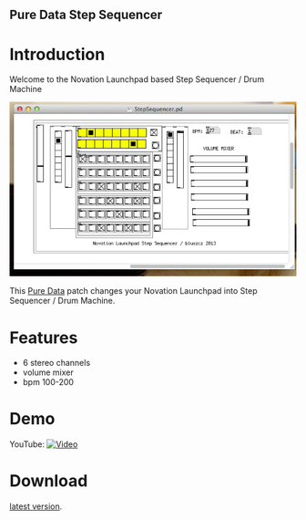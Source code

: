 Pure Data Step Sequencer
------------------------

Introduction
============

Welcome to the Novation Launchpad based Step Sequencer / Drum Machine

![alt text](images/20130504.png "Step Sequencer")

This [Pure Data](http://puredata.info) patch changes your Novation Launchpad into Step Sequencer / Drum Machine.

Features
========

 * 6 stereo channels
 * volume mixer 
 * bpm 100-200
 
Demo
====

YouTube:
[![Video](http://img.youtube.com/vi/13sC6aDr8bY/0.jpg)](http://www.youtube.com/watch?v=13sC6aDr8bY)

Download
========

[latest version](https://github.com/bluszcz/PureDataStepSequencer/archive/master.zip).


